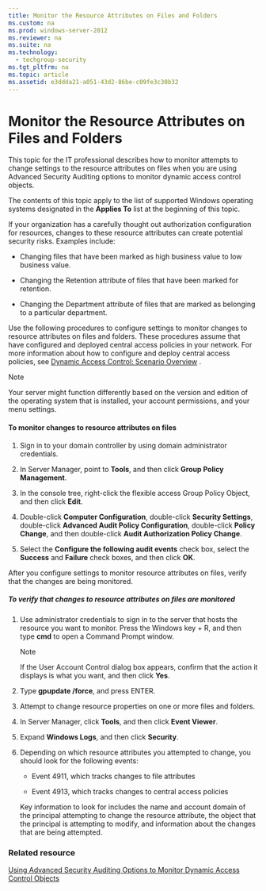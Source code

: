 ```yaml
---
title: Monitor the Resource Attributes on Files and Folders
ms.custom: na
ms.prod: windows-server-2012
ms.reviewer: na
ms.suite: na
ms.technology: 
  - techgroup-security
ms.tgt_pltfrm: na
ms.topic: article
ms.assetid: e3ddda21-a051-43d2-86be-c09fe3c30b32
---
```

# Monitor the Resource Attributes on Files and Folders
This topic for the IT professional describes how to monitor attempts to change settings to the resource attributes on files when you are using Advanced Security Auditing options to monitor dynamic access control objects.  
  
The contents of this topic apply to the list of supported Windows operating systems designated in the **Applies To** list at the beginning of this topic.  
  
If your organization has a carefully thought out authorization configuration for resources, changes to these resource attributes can create potential security risks. Examples include:  
  
-   Changing files that have been marked as high business value to low business value.  
  
-   Changing the Retention attribute of files that have been marked for retention.  
  
-   Changing the Department attribute of files that are marked as belonging to a particular department.  
  
Use the following procedures to configure settings to monitor changes to resource attributes on files and folders. These procedures assume that  have configured and deployed central access policies in your network. For more information about how to configure and deploy central access policies, see [Dynamic Access Control: Scenario Overview](http://technet.microsoft.com/library/hh831717.aspx) .  
  
> [!NOTE]  
> Your server might function differently based on the version and edition of the operating system that is installed, your account permissions, and your menu settings.  
  
#### To monitor changes to resource attributes on files  
  
1.  Sign in to your domain controller by using domain administrator credentials.  
  
2.  In Server Manager, point to **Tools**, and then click **Group Policy Management**.  
  
3.  In the console tree, right\-click the flexible access Group Policy Object, and then click **Edit**.  
  
4.  Double\-click **Computer Configuration**, double\-click **Security Settings**, double\-click **Advanced Audit Policy Configuration**, double\-click **Policy Change**, and then double\-click **Audit Authorization Policy Change**.  
  
5.  Select the **Configure the following audit events** check box, select the **Success** and **Failure** check boxes, and then click **OK**.  
  
After you configure settings to monitor resource attributes on files, verify that the changes are being monitored.  
  
##### To verify that changes to resource attributes on files are monitored  
  
1.  Use administrator credentials to sign in to the server that hosts the resource you want to monitor. Press the Windows key \+ R, and then type **cmd** to open a Command Prompt window.  
  
    > [!NOTE]  
    > If the User Account Control dialog box appears, confirm that the action it displays is what you want, and then click **Yes**.  
  
2.  Type **gpupdate \/force**, and press ENTER.  
  
3.  Attempt to change resource properties on one or more files and folders.  
  
4.  In Server Manager, click **Tools**, and then click **Event Viewer**.  
  
5.  Expand **Windows Logs**, and then click **Security**.  
  
6.  Depending on which resource attributes you attempted to change, you should look for the following events:  
  
    -   Event 4911, which tracks changes to file attributes  
  
    -   Event 4913, which tracks changes to central access policies  
  
    Key information to look for includes the name and account domain of the principal attempting to change the resource attribute, the object that the principal is attempting to modify, and information about the changes that are being attempted.  
  
### Related resource  
[Using Advanced Security Auditing Options to Monitor Dynamic Access Control Objects](../Topic/Using-Advanced-Security-Auditing-Options-to-Monitor-Dynamic-Access-Control-Objects.md)  
  
